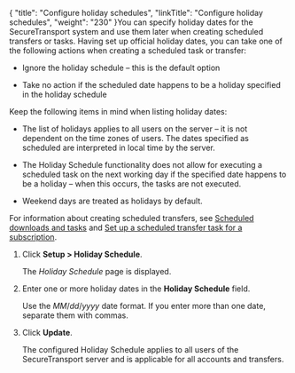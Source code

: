 {
    "title": "Configure holiday schedules",
    "linkTitle": "Configure holiday schedules",
    "weight": "230"
}You can specify holiday dates for the SecureTransport system and use them later when creating scheduled transfers or tasks. Having set up official holiday dates, you can take one of the following actions when creating a scheduled task or transfer:

-   Ignore the holiday schedule – this is the default option
-   Take no action if the scheduled date happens to be a holiday specified in the holiday schedule

Keep the following items in mind when listing holiday dates:

-   The list of holidays applies to all users on the server – it is not dependent on the time zones of users. The dates specified as scheduled are interpreted in local time by the server.
-   The Holiday Schedule functionality does not allow for executing a scheduled task on the next working day if the specified date happens to be a holiday – when this occurs, the tasks are not executed.
-   Weekend days are treated as holidays by default.

For information about creating scheduled transfers, see [Scheduled downloads and tasks](../../accounts/c_st_subscriptions/t_st_subscriptions) and [Set up a scheduled transfer task for a subscription](../../accounts/c_st_subscriptions/t_st_subscriptions).

1.  Click **Setup > Holiday Schedule**.  
    The *Holiday Schedule* page is displayed.
2.  Enter one or more holiday dates in the **Holiday Schedule** field.  
    Use the *MM*/*dd*/*yyyy* date format. If you enter more than one date, separate them with commas.
3.  Click **Update**.  
    The configured Holiday Schedule applies to all users of the SecureTransport server and is applicable for all accounts and transfers.
